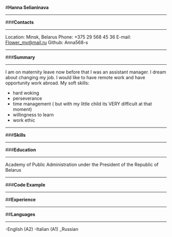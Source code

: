 #**Hanna Selianinava**
*****
###**Contacts**
*****
Location: Minsk, Belarus
Phone: +375 29 568 45 36
E-mail: Flower_mv@mail.ru
Github: Anna568-s
*****
###**Summary**
*****
I am on maternity leave now before that I was an assistant manager. I dream about changing my job. I would like to have remote work and have opportunity work abroad. 
My soft skills:
* hard woking
* perseverance
* time management ( but with my little child its VERY difficult at that moment)
* willingness to learn
* work ethic 
*******
###**Skills**
*****
###**Education**
*****
Academy of Public Administration under the President of the Republic of Belarus
*****
###**Code Example**
*****
##**Experience**
*****
##**Languages**
*****
-English (A2)
-Italian (A1)
_Russian 
